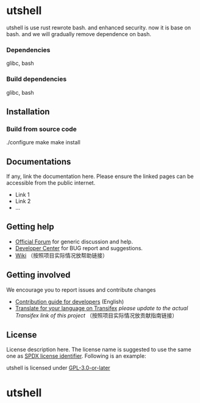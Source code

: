 # utshell

<copyright notice>
utshell is use rust rewrote bash. and enhanced security.
now it is base on bash. and we will gradually remove dependence on bash.

### Dependencies

glibc, bash

### Build dependencies

glibc, bash 

## Installation


### Build from source code

./configure
make
make install 

## Documentations

If any, link the documentation here. Please ensure the linked pages can be accessible from the public internet.

- Link 1
- Link 2
- ...

## Getting help

- [Official Forum](https://bbs.deepin.org/) for generic discussion and help.
- [Developer Center](https://github.com/linuxdeepin/developer-center) for BUG report and suggestions.
- [Wiki](https://wiki.deepin.org/)
（按照项目实际情况放帮助链接）

## Getting involved

We encourage you to report issues and contribute changes

- [Contribution guide for developers](https://github.com/linuxdeepin/developer-center/wiki/Contribution-Guidelines-for-Developers-en) (English)
- [Translate for your language on Transifex](#) *please update to the actual Transifex link of this project*
（按照项目实际情况放贡献指南链接）

## License

License description here. The license name is suggested to use the same one as [SPDX license identifier](https://spdx.org/licenses). Following is an example:

utshell is licensed under [GPL-3.0-or-later](LICENSE)
# utshell
